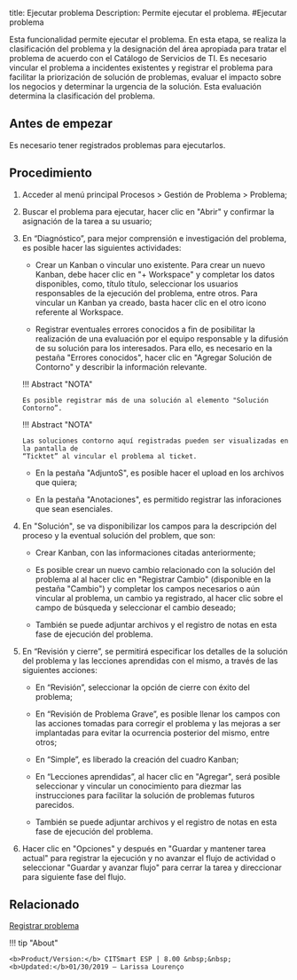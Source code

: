 title: Ejecutar problema
Description: Permite ejecutar el problema.
#Ejecutar problema

Esta funcionalidad permite ejecutar el problema. En esta etapa, se realiza la clasificación del problema y la designación del área apropiada para tratar el problema de acuerdo con el Catálogo de Servicios de TI. Es necesario vincular el problema a incidentes existentes y registrar el problema para facilitar la priorización de solución de problemas, evaluar el impacto sobre los negocios y determinar la urgencia de la solución. Esta evaluación determina la clasificación del problema.

Antes de empezar
----------------

Es necesario tener registrados problemas para ejecutarlos.

Procedimiento
------------

1.  Acceder al menú principal Procesos \>
    Gestión de Problema \> Problema;

2.  Buscar el problema para ejecutar, hacer clic en "Abrir" y confirmar
    la asignación de la tarea a su usuario;

3.  En “Diagnóstico”, para mejor comprensión e investigación del problema, es posible
    hacer las siguientes actividades:

    -   Crear un Kanban o vincular uno existente. Para crear un nuevo Kanban,
    debe hacer clic en "+ Workspace" y completar los datos disponibles, como, título
    título, seleccionar los usuarios responsables de la ejecución del problema, entre otros.
    Para vincular un Kanban ya creado, basta hacer clic en el otro icono referente al Workspace.

    -   Registrar eventuales errores conocidos a fin de posibilitar la realización de una evaluación por el
    equipo responsable y la difusión de su solución para los interesados. Para ello,
    es necesario en la pestaña "Errores conocidos", hacer clic en  "Agregar Solución de
    Contorno" y describir la información relevante.
    
    !!! Abstract "NOTA"

        Es posible registrar más de una solución al elemento "Solución Contorno”. 

    !!! Abstract "NOTA"

        Las soluciones contorno aquí registradas pueden ser visualizadas en la pantalla de
        “Ticktet” al vincular el problema al ticket.
     
    -   En la pestaña "AdjuntoS", es posible hacer el upload en los archivos que quiera;

    -   En la pestaña "Anotaciones", es permitido registrar las inforaciones que sean esenciales.

4.  En "Solución", se va disponibilizar los campos para la descripción del proceso y la eventual
    solución del problem, que son:

    -   Crear Kanban, con las informaciones citadas anteriormente;

    -   Es posible crear un nuevo cambio relacionado con la solución del problema al
    al hacer clic en "Registrar Cambio" (disponible en la pestaña "Cambio") y completar
    los campos necesarios o aún vincular al problema, un cambio ya registrado,
    al hacer clic sobre el campo de búsqueda y seleccionar el cambio deseado;

    -   También se puede adjuntar archivos y el registro de notas en esta fase de
    ejecución del problema.

5.  En “Revisión y cierre”, se permitirá especificar los detalles de la
    solución del problema y las lecciones aprendidas con el mismo, a través
    de las siguientes acciones:

    -   En “Revisión”, seleccionar la opción de cierre con éxito del problema;

    -   En “Revisión de Problema Grave”, es posible llenar los campos con las acciones
    tomadas para corregir el problema y las mejoras a ser implantadas para
    evitar la ocurrencia posterior del mismo, entre otros;

    -   En “Simple”, es liberado la creación del cuadro Kanban;

    -   En “Lecciones aprendidas”, al hacer clic en "Agregar", será posible
    seleccionar y vincular un conocimiento para diezmar las instrucciones para
    facilitar la solución de problemas futuros parecidos.

    -   También se puede adjuntar archivos y el registro de notas en esta fase de
    ejecución del problema.

6.  Hacer clic en "Opciones" y después en "Guardar y mantener tarea actual" para registrar
    la ejecución y no avanzar el flujo de actividad o seleccionar "Guardar y avanzar flujo" para
    cerrar la tarea y direccionar para siguiente fase del flujo.
    
Relacionado
------------
 
[Registrar problema](/pt-br/citsmart-esp-8/processes/problem/use/register-problem.html)

!!! tip "About"

    <b>Product/Version:</b> CITSmart ESP | 8.00 &nbsp;&nbsp;
    <b>Updated:</b>01/30/2019 – Larissa Lourenço
